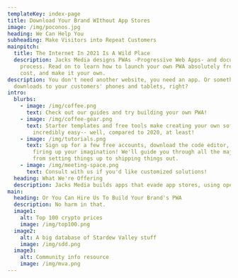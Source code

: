 ```yaml
---
templateKey: index-page
title: Download Your Brand WIthout App Stores
image: /img/poconos.jpg
heading: We Can Help You
subheading: Make Visitors into Repeat Customers
mainpitch:
  title: The Internet In 2021 Is A Wild Place
  description: Jacks Media designs PWAs -Progressive Web Apps- and documents the
    process. Read on to learn how to launch your own PWA absolutely free of
    cost, and make it your own.
description: You don't need another website, you need an app. Or something that
  downloads to your customers' phones and tablets, right?
intro:
  blurbs:
    - image: /img/coffee.png
      text: Check out our guides and try building your own PWA!
    - image: /img/coffee-gear.png
      text: Starter templates and free tools make creating your own software
        incredibly easy-- well, compared to 2020, at least!
    - image: /img/tutorials.png
      text: Sign up for a few free accounts, download the code editor, and start
        firing up your imagination! We'll guide you through all the major steps
        from setting things up to shipping things out.
    - image: /img/meeting-space.png
      text: Consult with us if you'd like customized solutions!
  heading: What We're Offering
  description: Jacks Media builds apps that evade app stores, using open source tech.
main:
  heading: Or You Can Hire Us To Build Your Brand's PWA
  description: No harm in that.
  image1:
    alt: Top 100 crypto prices
    image: /img/top100.png
  image2:
    alt: A big database of Stardew Valley stuff
    image: /img/sdd.png
  image3:
    alt: Community info resource
    image: /img/mva.png
---
```

